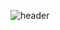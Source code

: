 ![header](https://capsule-render.vercel.app/api?type=waving&reversal=true&color=10:1d6fec,90:06bff0&text=Welcome~!&fontColor=e7e7e7&fontSize=40)


